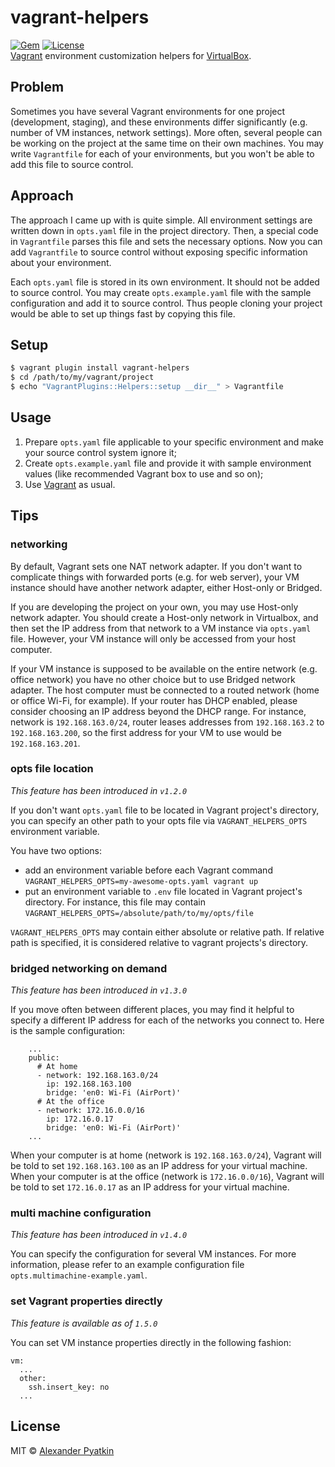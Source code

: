 # vagrant-helpers
[![Gem](https://img.shields.io/gem/v/vagrant-helpers.svg?style=flat-square)]() [![License](https://img.shields.io/github/license/aspyatkin/vagrant-helpers.svg?style=flat-square)](https://github.com/aspyatkin/vagrant-helpers/blob/master/LICENSE)  
[Vagrant](https://www.vagrantup.com) environment customization helpers for [VirtualBox](https://www.virtualbox.org/).

## Problem
Sometimes you have several Vagrant environments for one project (development, staging), and these environments differ significantly (e.g. number of VM instances, network settings). More often, several people can be working on the project at the same time on their own machines. You may write `Vagrantfile` for each of your environments, but you won't be able to add this file to source control.

## Approach
The approach I came up with is quite simple. All environment settings are written down in `opts.yaml` file in the project directory. Then, a special code in `Vagrantfile` parses this file and sets the necessary options. Now you can add `Vagrantfile` to source control without exposing specific information about your environment.

Each `opts.yaml` file is stored in its own environment. It should not be added to source control. You may create `opts.example.yaml` file with the sample configuration and add it to source control. Thus people cloning your project would be able to set up things fast by copying this file.

## Setup
```sh
$ vagrant plugin install vagrant-helpers
$ cd /path/to/my/vagrant/project
$ echo "VagrantPlugins::Helpers::setup __dir__" > Vagrantfile
```

## Usage
1. Prepare `opts.yaml` file applicable to your specific environment and make your source control system ignore it;
2. Create `opts.example.yaml` file and provide it with sample environment values (like recommended Vagrant box to use and so on);
3. Use [Vagrant](https://www.vagrantup.com) as usual.

## Tips
### networking
By default, Vagrant sets one NAT network adapter. If you don't want to complicate things with forwarded ports (e.g. for web server), your VM instance should have another network adapter, either Host-only or Bridged.

If you are developing the project on your own, you may use Host-only network adapter. You should create a Host-only network in Virtualbox, and then set the IP address from that network to a VM instance via `opts.yaml` file. However, your VM instance will only be accessed from your host computer.

If your VM instance is supposed to be available on the entire network (e.g. office network) you have no other choice but to use Bridged network adapter. The host computer must be connected to a routed network (home or office Wi-Fi, for example). If your router has DHCP enabled, please consider choosing an IP address beyond the DHCP range. For instance, network is `192.168.163.0/24`, router leases addresses from `192.168.163.2` to `192.168.163.200`, so the first address for your VM to use would be `192.168.163.201`.

### opts file location
*This feature has been introduced in `v1.2.0`*

If you don't want `opts.yaml` file to be located in Vagrant project's directory, you can specify an other path to your opts file via `VAGRANT_HELPERS_OPTS` environment variable.

You have two options:
- add an environment variable before each Vagrant command
`VAGRANT_HELPERS_OPTS=my-awesome-opts.yaml vagrant up`
- put an environment variable to `.env` file located in Vagrant project's directory. For instance, this file may contain
`VAGRANT_HELPERS_OPTS=/absolute/path/to/my/opts/file`

`VAGRANT_HELPERS_OPTS` may contain either absolute or relative path. If relative path is specified, it is considered relative to vagrant projects's directory.

### bridged networking on demand
*This feature has been introduced in `v1.3.0`*

If you move often between different places, you may find it helpful to specify a different IP address for each of the networks you connect to. Here is the sample configuration:
```
    ...
    public:
      # At home
      - network: 192.168.163.0/24
        ip: 192.168.163.100
        bridge: 'en0: Wi-Fi (AirPort)'
      # At the office
      - network: 172.16.0.0/16
        ip: 172.16.0.17
        bridge: 'en0: Wi-Fi (AirPort)'
    ...
```
When your computer is at home (network is `192.168.163.0/24`), Vagrant will be told to set `192.168.163.100` as an IP address for your virtual machine. When your computer is at the office (network is `172.16.0.0/16`), Vagrant will be told to set `172.16.0.17` as an IP address for your virtual machine.

### multi machine configuration
*This feature has been introduced in `v1.4.0`*

You can specify the configuration for several VM instances. For more information, please refer to an example configuration file `opts.multimachine-example.yaml`.

### set Vagrant properties directly
*This feature is available as of `1.5.0`*

You can set VM instance properties directly in the following fashion:

```
vm:
  ...
  other:
    ssh.insert_key: no
  ...
```

## License
MIT © [Alexander Pyatkin](https://github.com/aspyatkin)
